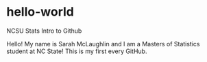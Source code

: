 # hello-world
NCSU Stats Intro to Github

Hello! My name is Sarah McLaughlin and I am a Masters of Statistics student at NC State! This is my first every GitHub. 
